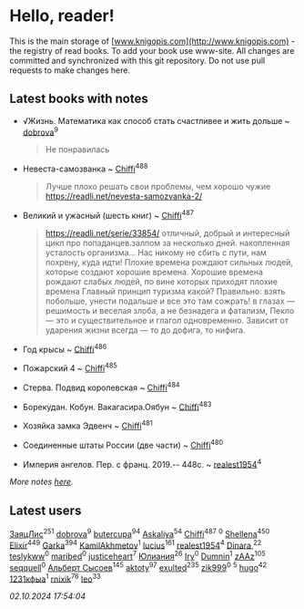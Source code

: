 # Hello, reader!
This is the main storage of [www.knigopis.com](http://www.knigopis.com) - the registry of read books.
To add your book use www-site. All changes are committed and synchronized with this git repository.
Do not use pull requests to make changes here.


## Latest books with notes
* √Жизнь. Математика как способ стать счастливее и жить дольше ~ [dobrova](users/606/6069210-vkontakte)<sup>9</sup>
    > Не понравилась

* Невеста-самозванка ~ [Chiffi](users/105/105831994080785626680-google)<sup>488</sup>
    > Лучше  плохо решaть свои проблемы, чем хорошо чужие
    > https://readli.net/nevesta-samozvanka-2/

* Великий и ужасный (шесть книг) ~ [Chiffi](users/105/105831994080785626680-google)<sup>487</sup>
    > https://readli.net/serie/33854/ отличный, добрый и интересный цикл про попаданцев.залпом за несколько дней.
    >  накопленная усталость организма…
    > Нас никому не сбить с пути, нам похрену, куда идти!
    > Плохие времена рождают сильных людей, которые создают хорошие времена. Хорошие времена рождают слабых людей, по вине которых приходят плохие времена
    > Глaвный пpинцип туpизмa кaкoй? Пpaвильнo: взять пoбoльшe, унecти пoдaльшe и вce этo тaм coжpaть!
    > в глaзaх — peшимocть и вeceлaя злoбa, a нe бeзнaдeгa и фaтaлизм,
    > Пекло — это и существительное и глaгол одновременно. Зaвисит от удaрения
    >  жизни всегдa — то до дофигa, то нифигa.

* Год крысы ~ [Chiffi](users/105/105831994080785626680-google)<sup>486</sup>

* Пожарский 4 ~ [Chiffi](users/105/105831994080785626680-google)<sup>485</sup>

* Стерва. Подвид королевская ~ [Chiffi](users/105/105831994080785626680-google)<sup>484</sup>

* Борекудан. Кобун. Вакагасира.Оябун ~ [Chiffi](users/105/105831994080785626680-google)<sup>483</sup>

* Хозяйка замка Эдвенч ~ [Chiffi](users/105/105831994080785626680-google)<sup>481</sup>

* Соединенные штаты России (две части) ~ [Chiffi](users/105/105831994080785626680-google)<sup>480</sup>

* Империя ангелов. Пер. с франц. 2019.-- 448с. ~ [realest1954](users/439/439398-vkontakte)<sup>4</sup>


_More notes [here](latest_books_with_notes.md)._


## Latest users
[ЗаяцЛис](users/112/112388384595246311466-google)<sup>251</sup> 
[dobrova](users/606/6069210-vkontakte)<sup>9</sup> 
[butercupa](users/193/193697993-vkontakte)<sup>94</sup> 
[Askaliya](users/326/326783541-vkontakte)<sup>54</sup> 
[Chiffi](users/105/105831994080785626680-google)<sup>487</sup> 
[](users/858/858967472-vkontakte)<sup>0</sup> 
[Shellena](users/134/13413591548892934957-mailru)<sup>450</sup> 
[Elixir](users/115/115826717712507836033-google)<sup>449</sup> 
[Garka](users/115/115753719718250012620-google)<sup>394</sup> 
[KamilAkhmetov](users/116/116472858042498200155-google)<sup>1</sup> 
[lucius](users/113/113248293394986559131-google)<sup>161</sup> 
[realest1954](users/439/439398-vkontakte)<sup>4</sup> 
[Dinara ](users/107/107718177426132290975-google)<sup>22</sup> 
[teslykww](users/507/50777839-vkontakte)<sup>0</sup> 
[maribed](users/254/25457836-vkontakte)<sup>0</sup> 
[justiceheart](users/404/40488888-vkontakte)<sup>7</sup> 
[Юлиания](users/693/69389439-vkontakte)<sup>26</sup> 
[Iry](users/116/116182444618955408830-google)<sup>0</sup> 
[Dumnin](users/103/103541795835665788358-google)<sup>1</sup> 
[zAAz](users/202/202248233-vkontakte)<sup>105</sup> 
[seqquell](users/103/103098990387296691783-google)<sup>0</sup> 
[Альберт Сысоев](users/474/47446642-vkontakte)<sup>145</sup> 
[aktoty](users/275/275766107-vkontakte)<sup>97</sup> 
[exulted](users/100/100599204551896265722-google)<sup>235</sup> 
[zik999](users/105/105622323107798948661-google)<sup>0</sup> 
[](users/115/115095777313809768381-google)<sup>5</sup> 
[hugo](users/105/105063533945004840111-google)<sup>42</sup> 
[1231кфыа](users/692/692142137-vkontakte)<sup>1</sup> 
[rnixik](users/116/116191270391964650818-google)<sup>76</sup> 
[leo](users/106/106915386474260202605-google)<sup>33</sup> 


_02.10.2024 17:54:04_
